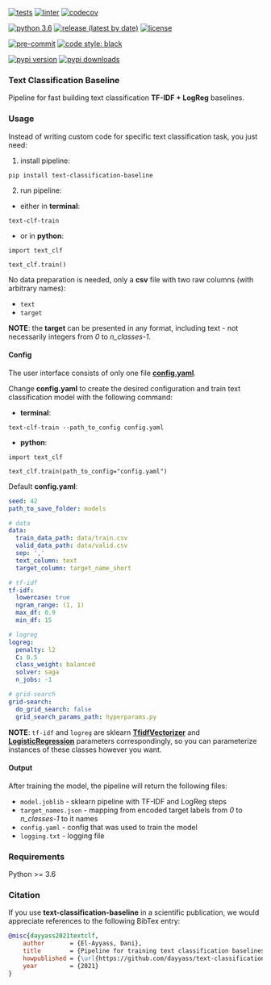 [![tests](https://github.com/dayyass/text-classification-baseline/actions/workflows/tests.yml/badge.svg)](https://github.com/dayyass/text-classification-baseline/actions/workflows/tests.yml)
[![linter](https://github.com/dayyass/text-classification-baseline/actions/workflows/linter.yml/badge.svg)](https://github.com/dayyass/text-classification-baseline/actions/workflows/linter.yml)
[![codecov](https://codecov.io/gh/dayyass/text-classification-baseline/branch/main/graph/badge.svg?token=ABFF3YQBJV)](https://codecov.io/gh/dayyass/text-classification-baseline)

[![python 3.6](https://img.shields.io/badge/python-3.6-blue.svg)](https://github.com/dayyass/text-classification-baseline#requirements)
[![release (latest by date)](https://img.shields.io/github/v/release/dayyass/text-classification-baseline)](https://github.com/dayyass/text-classification-baseline/releases/latest)
[![license](https://img.shields.io/github/license/dayyass/text-classification-baseline?color=blue)](https://github.com/dayyass/text-classification-baseline/blob/main/LICENSE)

[![pre-commit](https://img.shields.io/badge/pre--commit-enabled-black)](https://github.com/dayyass/text-classification-baseline/blob/main/.pre-commit-config.yaml)
[![code style: black](https://img.shields.io/badge/code%20style-black-000000.svg)](https://github.com/psf/black)

[![pypi version](https://img.shields.io/pypi/v/text-classification-baseline)](https://pypi.org/project/text-classification-baseline)
[![pypi downloads](https://img.shields.io/pypi/dm/text-classification-baseline)](https://pypi.org/project/text-classification-baseline)

### Text Classification Baseline
Pipeline for fast building text classification **TF-IDF + LogReg** baselines.

### Usage
Instead of writing custom code for specific text classification task, you just need:
1. install pipeline:
```shell script
pip install text-classification-baseline
```
2. run pipeline:
- either in **terminal**:
```shell script
text-clf-train
```
- or in **python**:
```python3
import text_clf

text_clf.train()
```

No data preparation is needed, only a **csv** file with two raw columns (with arbitrary names):
- `text`
- `target`

**NOTE**: the **target** can be presented in any format, including text - not necessarily integers from *0* to *n_classes-1*.

#### Config
The user interface consists of only one file [**config.yaml**](https://github.com/dayyass/text-classification-baseline/blob/main/config.yaml).

Change **config.yaml** to create the desired configuration and train text classification model with the following command:
- **terminal**:
```shell script
text-clf-train --path_to_config config.yaml
```
- **python**:
```python3
import text_clf

text_clf.train(path_to_config="config.yaml")
```

Default **config.yaml**:
```yaml
seed: 42
path_to_save_folder: models

# data
data:
  train_data_path: data/train.csv
  valid_data_path: data/valid.csv
  sep: ','
  text_column: text
  target_column: target_name_short

# tf-idf
tf-idf:
  lowercase: true
  ngram_range: (1, 1)
  max_df: 0.9
  min_df: 15

# logreg
logreg:
  penalty: l2
  C: 0.5
  class_weight: balanced
  solver: saga
  n_jobs: -1

# grid-search
grid-search:
  do_grid_search: false
  grid_search_params_path: hyperparams.py
```

**NOTE**: `tf-idf` and `logreg` are sklearn [**TfidfVectorizer**](https://scikit-learn.org/stable/modules/generated/sklearn.feature_extraction.text.TfidfVectorizer.html?highlight=tfidf#sklearn.feature_extraction.text.TfidfVectorizer) and [**LogisticRegression**](https://scikit-learn.org/stable/modules/generated/sklearn.linear_model.LogisticRegression.html) parameters correspondingly, so you can parameterize instances of these classes however you want.

#### Output
After training the model, the pipeline will return the following files:
- `model.joblib` - sklearn pipeline with TF-IDF and LogReg steps
- `target_names.json` - mapping from encoded target labels from *0* to *n_classes-1* to it names
- `config.yaml` - config that was used to train the model
- `logging.txt` - logging file

### Requirements
Python >= 3.6

### Citation
If you use **text-classification-baseline** in a scientific publication, we would appreciate references to the following BibTex entry:
```bibtex
@misc{dayyass2021textclf,
    author       = {El-Ayyass, Dani},
    title        = {Pipeline for training text classification baselines},
    howpublished = {\url{https://github.com/dayyass/text-classification-baseline}},
    year         = {2021}
}
```
